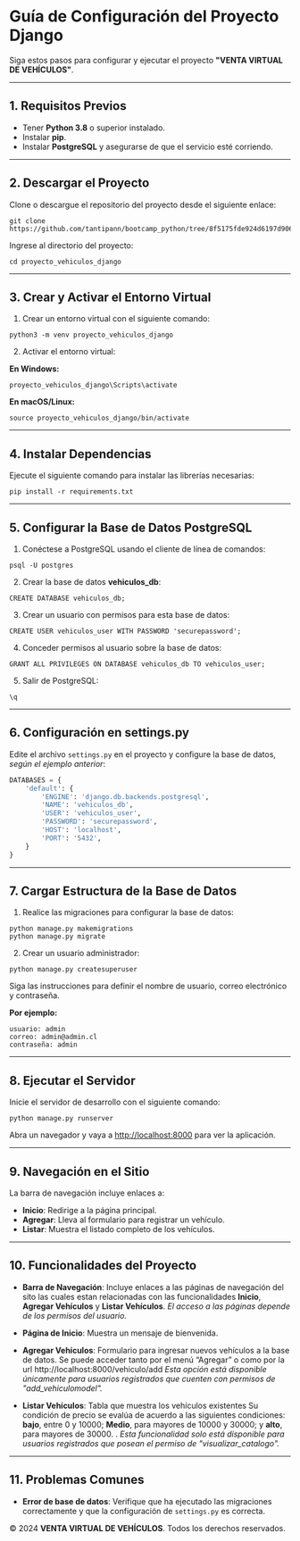 
# Guía de Configuración del Proyecto Django

Siga estos pasos para configurar y ejecutar el proyecto **"VENTA VIRTUAL DE VEHÍCULOS"**.

---

## 1. Requisitos Previos

- Tener **Python 3.8** o superior instalado.
- Instalar **pip**.
- Instalar **PostgreSQL** y asegurarse de que el servicio esté corriendo.

---

## 2. Descargar el Proyecto

Clone o descargue el repositorio del proyecto desde el siguiente enlace:

```
git clone https://github.com/tantipann/bootcamp_python/tree/8f5175fde924d6197d906b8b9dc451dafe6a626e/Modulo06/Evaluacion/proyecto_vehiculos_django.git
```

Ingrese al directorio del proyecto:

```
cd proyecto_vehiculos_django
```

---

## 3. Crear y Activar el Entorno Virtual

1. Crear un entorno virtual con el siguiente comando:

```
python3 -m venv proyecto_vehiculos_django
```

2. Activar el entorno virtual:

**En Windows:**

```
proyecto_vehiculos_django\Scripts\activate
```

**En macOS/Linux:**

```
source proyecto_vehiculos_django/bin/activate
```

---

## 4. Instalar Dependencias

Ejecute el siguiente comando para instalar las librerías necesarias:

```
pip install -r requirements.txt
```

---

## 5. Configurar la Base de Datos PostgreSQL

1. Conéctese a PostgreSQL usando el cliente de línea de comandos:

```
psql -U postgres
```

2. Crear la base de datos **vehiculos_db**:

```
CREATE DATABASE vehiculos_db;
```

3. Crear un usuario con permisos para esta base de datos:

```
CREATE USER vehiculos_user WITH PASSWORD 'securepassword';
```

4. Conceder permisos al usuario sobre la base de datos:

```
GRANT ALL PRIVILEGES ON DATABASE vehiculos_db TO vehiculos_user;
```

5. Salir de PostgreSQL:

```
\q
```

---

## 6. Configuración en settings.py

Edite el archivo `settings.py` en el proyecto y configure la base de datos, *según el ejemplo anterior*:

```python
DATABASES = {
    'default': {
        'ENGINE': 'django.db.backends.postgresql',
        'NAME': 'vehiculos_db',
        'USER': 'vehiculos_user',
        'PASSWORD': 'securepassword',
        'HOST': 'localhost',
        'PORT': '5432',
    }
}
```

---

## 7. Cargar Estructura de la Base de Datos

1. Realice las migraciones para configurar la base de datos:

```
python manage.py makemigrations
python manage.py migrate
```

2. Crear un usuario administrador:

```
python manage.py createsuperuser
```

Siga las instrucciones para definir el nombre de usuario, correo electrónico y contraseña.

**Por ejemplo:**

```
usuario: admin
correo: admin@admin.cl
contraseña: admin
```

---

## 8. Ejecutar el Servidor

Inicie el servidor de desarrollo con el siguiente comando:

```
python manage.py runserver
```

Abra un navegador y vaya a [http://localhost:8000](http://localhost:8000) para ver la aplicación.

---

## 9. Navegación en el Sitio

La barra de navegación incluye enlaces a:

- **Inicio**: Redirige a la página principal.
- **Agregar**: Lleva al formulario para registrar un vehículo.
- **Listar**: Muestra el listado completo de los vehículos.

---

## 10. Funcionalidades del Proyecto

- **Barra de Navegación**: Incluye enlaces a las páginas de navegación del sito las cuales estan relacionadas con las funcionalidades **Inicio**, **Agregar Vehículos** y **Listar Vehículos**.
    *El acceso a las páginas depende de los permisos del usuario.*
  
- **Página de Inicio**: Muestra un mensaje de bienvenida.

- **Agregar Vehículos**: Formulario para ingresar nuevos vehículos a la base de datos.
    Se puede acceder tanto por el menú “Agregar” o como por la url http://localhost:8000/vehiculo/add
    *Esta opción está disponible únicamente para usuarios registrados que cuenten con permisos de "add_vehiculomodel".*

- **Listar Vehículos**: Tabla que muestra los vehículos existentes
    Su condición de precio se evalúa de acuerdo a las siguientes condiciones: **bajo**, entre 0 y 10000; **Medio**, para mayores de 10000 y 30000; y **alto**, para
mayores de 30000. .
    *Esta funcionalidad solo está disponible para usuarios registrados que posean el permiso de "visualizar_catalogo".*

---

## 11. Problemas Comunes

- **Error de base de datos**: Verifique que ha ejecutado las migraciones correctamente y que la configuración de `settings.py` es correcta.


© 2024 **VENTA VIRTUAL DE VEHÍCULOS**. Todos los derechos reservados.
